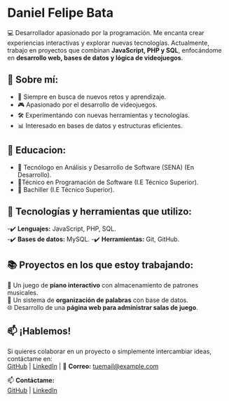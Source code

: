 # Daniel Felipe Bata  

💻 Desarrollador apasionado por la programación. Me encanta crear experiencias interactivas y explorar nuevas tecnologías. Actualmente, trabajo en proyectos que combinan **JavaScript, PHP y SQL**, enfocándome en **desarrollo web, bases de datos y lógica de videojuegos**.  

## 🎯 **Sobre mí:**  
- 🚀 Siempre en busca de nuevos retos y aprendizaje.  
- 🎮 Apasionado por el desarrollo de videojuegos.  
- 🛠️ Experimentando con nuevas herramientas y tecnologías.  
- 📊 Interesado en bases de datos y estructuras eficientes.  

## 🎯 **Educacion:**  
- 📌 Tecnólogo en Análisis y Desarrollo de Software (SENA) (En Desarrollo).  
- 📌Técnico en Programación de Software (I.E Técnico Superior).  
- 📌 Bachiller (I.E Técnico Superior).  

## 📌 **Tecnologías y herramientas que utilizo:**  
-✔️ **Lenguajes:** JavaScript, PHP, SQL.  
-✔️ **Bases de datos:** MySQL. 
-✔️ **Herramientas:** Git, GitHub.  

## 📚 **Proyectos en los que estoy trabajando:**  
🎵 Un juego de **piano interactivo** con almacenamiento de patrones musicales.  
📝 Un sistema de **organización de palabras** con base de datos.  
🌐 Desarrollo de una **página web para administrar salas de juego**.  

## 📫 **¡Hablemos!**  
Si quieres colaborar en un proyecto o simplemente intercambiar ideas, contáctame en:  
[GitHub](https://github.com/TU_USUARIO) | [LinkedIn](https://linkedin.com/in/TU_USUARIO) | 📩 **Correo:** tuemail@example.com  





📫 **Contáctame:**  
[GitHub](https://github.com/felipe123) | [LinkedIn](https://linkedin.com/in/felipe123)  
